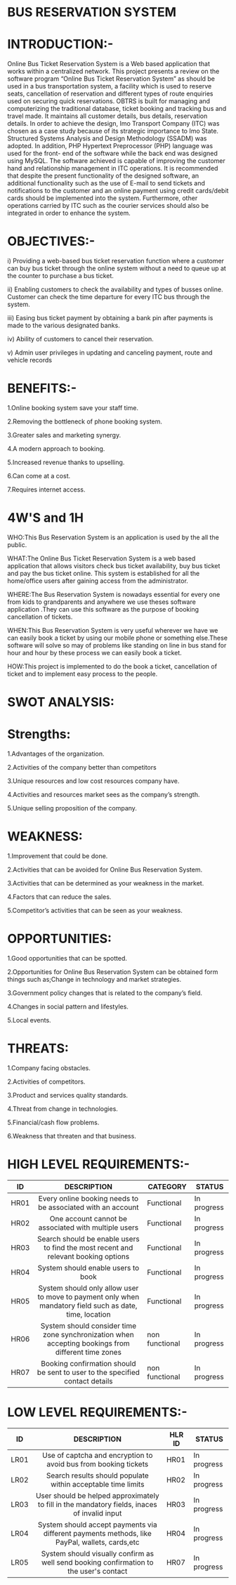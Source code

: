 # BUS RESERVATION SYSTEM
# INTRODUCTION:-
Online Bus Ticket Reservation System is a Web based application that works within a 
centralized network. This project presents a review on the software program “Online Bus Ticket 
Reservation System” as should be used in a bus transportation system, a facility which is used to 
reserve seats, cancellation of reservation and different types of route enquiries used on securing 
quick reservations. OBTRS is built for managing and computerizing the traditional database, 
ticket booking and tracking bus and travel made. It maintains all customer details, bus details, 
reservation details. In order to achieve the design, Imo Transport Company (ITC) was chosen as 
a case study because of its strategic importance to Imo State. Structured Systems Analysis and 
Design Methodology (SSADM) was adopted. In addition, PHP Hypertext Preprocessor (PHP) 
language was used for the front- end of the software while the back end was designed using 
MySQL. The software achieved is capable of improving the customer hand and relationship 
management in ITC operations. It is recommended that despite the present functionality of the 
designed software, an additional functionality such as the use of E-mail to send tickets and 
notifications to the customer and an online payment using credit cards/debit cards should be 
implemented into the system. Furthermore, other operations carried by ITC such as the courier 
services should also be integrated in order to enhance the system.

# OBJECTIVES:-
i) Providing a web-based bus ticket reservation function where a customer can 
buy bus ticket through the online system without a need to queue up at the 
counter to purchase a bus ticket.

ii) Enabling customers to check the availability and types of busses online. 
Customer can check the time departure for every ITC bus through the 
system.

iii) Easing bus ticket payment by obtaining a bank pin after payments is made to 
the various designated banks. 

iv) Ability of customers to cancel their reservation.

v) Admin user privileges in updating and canceling payment, route and vehicle 
records

# BENEFITS:-
1.Online booking system save your staff time.

2.Removing the bottleneck of phone booking system.

3.Greater sales and marketing synergy.

4.A modern approach to booking.

5.Increased revenue thanks to upselling.

6.Can come at a cost.

7.Requires internet access.

# 4W'S and 1H
WHO:This Bus Reservation System is an application is used by the all the public.

WHAT:The Online Bus Ticket Reservation System is a web based application that allows visitors check bus ticket availability, buy bus ticket and pay the bus ticket online.  This system is established for all the home/office users after gaining access from the administrator.

WHERE:The Bus Reservation System is nowadays essential for every one from kids to grandparents and anywhere we use theses software application .They can use this software as the purpose of booking cancellation of tickets.

WHEN:This Bus Reservation System is very useful wherever we have we can easily book a ticket by using our mobile phone or something else.These software will solve so may of problems like standing on line in bus stand for hour and hour by these process we can easily book a ticket.

HOW:This project is implemented to do the book a ticket, cancellation of ticket and to implement easy process to the people.

# SWOT ANALYSIS:

# Strengths:

1.Advantages of the organization.

2.Activities of the company better than competitors

3.Unique resources and low cost resources company have.

4.Activities and resources market sees as the company’s strength.

5.Unique selling proposition of the company.

# WEAKNESS:

1.Improvement that could be done.

2.Activities that can be avoided for Online Bus Reservation System.

3.Activities that can be determined as your weakness in the market.

4.Factors that can reduce the sales.

5.Competitor’s activities that can be seen as your weakness.


# OPPORTUNITIES:

1.Good opportunities that can be spotted.

2.Opportunities for Online Bus Reservation System can be obtained form things such as;Change in technology and market strategies.

3.Government policy changes that is related to the company’s field.

4.Changes in social pattern and lifestyles.

5.Local events.

# THREATS:

1.Company facing obstacles.

2.Activities of competitors.

3.Product and services quality standards.

4.Threat from change in technologies.

5.Financial/cash flow problems.

6.Weakness that threaten and that business.

# HIGH LEVEL REQUIREMENTS:-

|  ID  |                                                DESCRIPTION                                               | CATEGORY       | STATUS      |
|:----:|:--------------------------------------------------------------------------------------------------------:|----------------|-------------|
| HR01 | Every online booking needs to be associated with an account                                              | Functional     | In progress |
| HR02 | One account cannot be associated with multiple users                                                     | Functional     | In progress |
| HR03 | Search should be enable users to find the most recent and relevant booking options                       | Functional     | In progress |
| HR04 | System should enable users to book                                                                       | Functional     | In progress |
| HR05 | System should only allow user to move to payment only when mandatory field such as date, time, location  | Functional     | In progress |
| HR06 | System should consider time zone synchronization when accepting bookings from different time zones       | non functional | In progress |
| HR07 | Booking confirmation should be sent to user to the specified contact details                             | non functional | In progress |
# LOW LEVEL REQUIREMENTS:-
|  ID  |                                          DESCRIPTION                                          | HLR ID | STATUS      |
|:----:|:---------------------------------------------------------------------------------------------:|--------|-------------|
| LR01 | Use of captcha and encryption to avoid bus from booking tickets                               | HR01   | In progress |
| LR02 | Search results should populate within acceptable time limits                                  | HR02   | In progress |
| LR03 | User should be helped approximately to fill in the mandatory fields, inaces of invalid input  | HR03   | In progress |
| LR04 | System should accept payments via different payments methods, like PayPal, wallets, cards,etc | HR04   | In progress |
| LR05 | System should visually confirm as well send booking confirmation to the user's contact        | HR07   | In progress |




